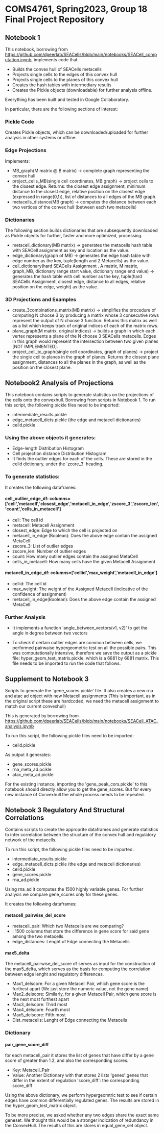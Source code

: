 # COMS4761, Spring2023, Group 18 Final Project Repository

## Notebook 1

This notebook, borrowing from https://github.com/dpeerlab/SEACells/blob/main/notebooks/SEACell_computation.ipynb, implements code that
* Builds the convex hull of SEACells metacells
* Projects single cells to the edges of this convex hull
* Projects single cells to the planes of this convex hull
* Creates the hash tables with intermediary results
* Creates the Pickle objects (downloadable) for further analysis offline.

Everything has been built and tested in Google Collaboratory.

In particular, there are the following sections of interest:
### Pickle Code
Creates Pickle objects, which can be downloaded/uploaded for further analysis in other systems or offline.
### Edge Projections
Implements:
* MB_graph(M matrix @ B matrix) -> complete graph representing the convex hull
* project_cells_MB(single cell coordinates, MB graph) -> project cells to the closest edge. Returns: the closest edge assignment, minimum distance to the closest edge, relative position on the closest edge (expressed in range(0,1)), list of distances to all edges of the MB graph.
* metacells_distance(MB graph) -> computes the distance between each two vertices of the convex hull (between each two metacells)
### Dictionaries
The following section builds dictionaries that are subsequently downloaded as Pickle objects for further, faster and more optimized, processing.
* metacell_dictionary(MB matrix) -> generates the metacells hash table with SEACell assignment as key and location as the value.
* edge_dictionary(graph of MB) -> generates the edge hash table with edge number as the key, tuple(length and 2 Metacells) as the value.
* cell_dictionary(hard SEACells Assignment , A matrix, M matrix, graph_MB, dictionary range start value, dictionary range end value) -> generates the hash table with cell number as the key, tuple(hard SEACells Assignment, closest edge, distance to all edges, relative position on the edge, weight) as the value.
### 3D Projections and Examples
* create_3combinations_matrix(MB matrix) -> simplifies the procedure of computing N choose 3 by producing a matrix whose 3 consecutive rows represent the output of N choose 3 function. Returns this matrix as well as a list which keeps track of original indices of each of the matrix rows.
* plane_graph(M matrix, original indices) -> builds a graph in which each vertex represents a plane of the N choose 3 SEACells metacells. Edges in this graph would represent the intersection between two given planes [NOT IMPLEMENTED].
* project_cell_to_graph(single cell coordinates, graph of planes) -> project the single cell to planes in the graph of planes. Returns the closest plane assignment, distances to all the planes in the graph, as well as the position on the closest plane.


## Notebook2 Analysis of Projections

This notebook contains scripts to generate statistics on the projections of the cells onto the convexhull. Borrowing from scripts in Notebook 1.
To run this script, the following pickle files need to be imported:

* intermediate_results.pickle
* edge_metacell_dicts.pickle (the edge and metacell dictionaries)
* celld.pickle

### Using the above objects it generates:
* Edge-length Distribution Histogram
* Cell projection distance Distribution  Histogram
* It finds the outlier edges for each of the cells. These are stored in the celld dictionary, under the 'zcore_3' heading.

### To generate statistics:
It creates the following dataframes:

#### cell_outlier_edge_df: columns=['cell','metacell','closest_edge','metacell_in_edge','zscore_3','zscore_len','count','cells_in_metacell']

* cell: The cell id
* metacell: Metacell Assignment
* closest_edge: Edge to which the cell is projected on
* metacell_in_edge (Boolean): Does the above edge contain the assigned MetaCell
* zscore_3: List of outlier edges
* zscore_len: Number of outlier edges
* count: How many outlier edges contain the assigned MetaCell
* cells_in_metacell: How many cells have the given Metacell Assignment


#### metacell_in_edge_df: columns=['cellid','max_weight','metacell_in_edge']

* cellid: The cell id
* max_weight: The weight of the Assigned Metacell (indicative of the confidence of assignment) 
* metacell_in_edge(Boolean): Does the above edge contain the assigned MetaCell

### Further Analysis

* It implements a function 'angle_between_vectors(v1, v2)' to get the angle in degree between two vectors

* To check if certain outlier edges are common between cells, we performed pairwaise hypergeometric test on all the possible pairs. This was computationally intensive, therefore we save the output as a pickle file: hyper_geom_test_matrix.pickle, which is a 6881 by 6881 matrix. This file needs to be imported to run the code that follows.



## Supplement to Notebook 3 

Scripts to generate the 'gene_scores.pickle' file. It also creates a new rna and atac ad object with new Metacell assignments (This is important, as in the original script these are hardcoded, we need the metacell assignment to match our current convexhull) 

This is generated by borrowing from https://github.com/dpeerlab/SEACells/blob/main/notebooks/SEACell_ATAC_analysis.ipynb

To run this script, the following pickle files need to be imported:
* celld.pickle

As output it generates:
* gene_scores.pickle
* rna_meta_ad.pcikle
* atac_meta_ad.pickle

For the existing instance, importing the 'gene_peak_cors.pickle' to this notebook should directly allow you to get the gene_scores. But for every new instance of Convexhull the whole process needs to be repeated.


## Notebook 3 Regulatory And Structural Correlations

Contains scripts to create the approprite dataframes and generate statistics to infer correlation between the structure of the convex hull and regulatory network of the metacells. 

To run this script, the following pickle files need to be imported:

* intermediate_results.pickle
* edge_metacell_dicts.pickle (the edge and metacell dictionaries)
* celld.pickle
* gene_scores.pickle
* rna_ad.pickle

Using rna_ad it computes the 1500 highly variable genes. For further analysis we compare gene_scores only for these genes.

It creates the following dataframes:

#### metacell_pairwise_del_score

* metacell_pair: Which two Metacells are we comparing?
* <Gene Name>: 1500 columns that store the difference in gene score for said gene among the two metacells.
* edge_distances: Lenght of Edge connecting the Metacells


#### max5_delta

The metacell_pairwise_del_score df serves as input for the construction of the max5_delta, which serves as the basis for computing the correlation between edge lenght and regulatory differences.

* Max1_delscore: For a given Metacell Pair, which gene score is the furthest apart (We just store the numeric value, not the gene name) 
* Max2_delscore: Similarly, for a given Metacell Pair, which gene score is the next most furthest apart  
* Max3_delscore: Third most
* Max4_delscore: Fourth most
* Max5_delscore: Fifth most
* Dist_metacells: Lenght of Edge connecting the Metacells

### Dictionary

#### pair_gene_score_diff

for each metacell_pair it stores the list of genes that have differ by a gene score of greater than 1.2, and also the corresponding scores.

* Key: Metacell_Pair
* Value: Another Dictionary with that stores 2 lists 'genes':genes that differ in the extent of regulation 'score_diff': the corresponding score_diff
 
Using the above dictionary, we perform hypergeomtric test to see if certain edges have common differentially regulated genes. The results are stored in the hyper_geom_test_matrix object.

To be more precise, we asked whether any two edges share the exact same geneset. We thought this would be a stronger indication of redundancy in the ConvexHull. The results of this are stores in equal_gene_set object.




